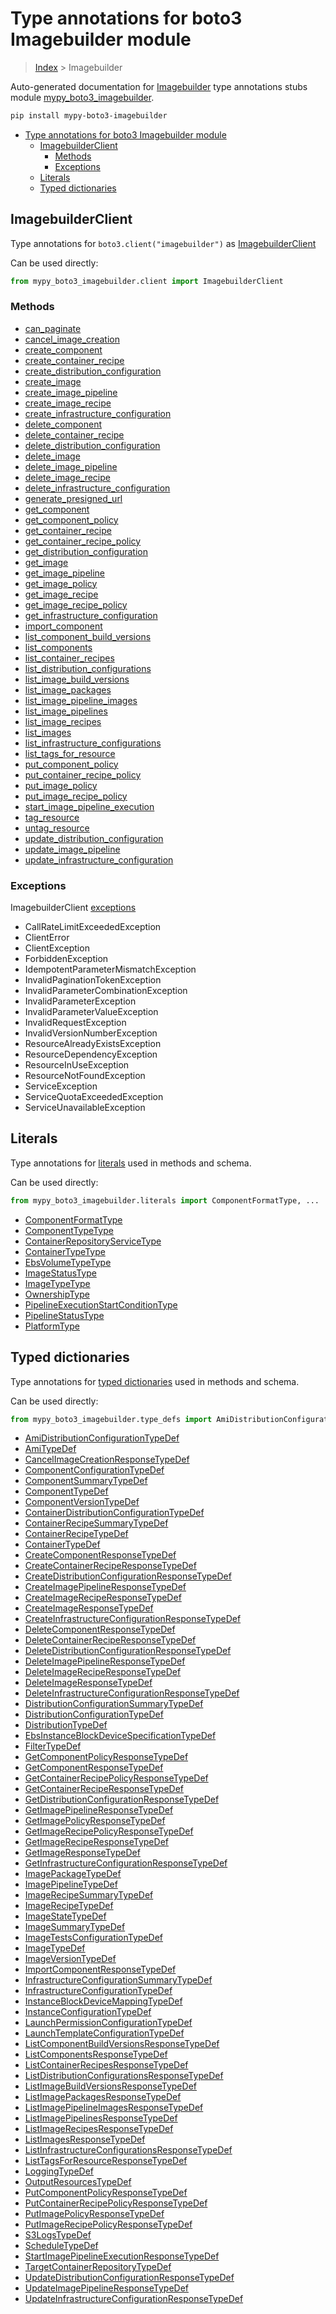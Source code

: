 # Type annotations for boto3 Imagebuilder module

> [Index](..) > Imagebuilder

Auto-generated documentation for
[Imagebuilder](https://boto3.amazonaws.com/v1/documentation/api/1.17.74/reference/services/imagebuilder.html#Imagebuilder)
type annotations stubs module
[mypy_boto3_imagebuilder](https://pypi.org/project/mypy-boto3-imagebuilder/).

```bash
pip install mypy-boto3-imagebuilder
```

- [Type annotations for boto3 Imagebuilder module](#type-annotations-for-boto3-imagebuilder-module)
  - [ImagebuilderClient](#imagebuilderclient)
    - [Methods](#methods)
    - [Exceptions](#exceptions)
  - [Literals](#literals)
  - [Typed dictionaries](#typed-dictionaries)

## ImagebuilderClient

Type annotations for `boto3.client("imagebuilder")` as
[ImagebuilderClient](./client.md)

Can be used directly:

```python
from mypy_boto3_imagebuilder.client import ImagebuilderClient
```

### Methods

- [can_paginate](./client.md#can_paginate)
- [cancel_image_creation](./client.md#cancel_image_creation)
- [create_component](./client.md#create_component)
- [create_container_recipe](./client.md#create_container_recipe)
- [create_distribution_configuration](./client.md#create_distribution_configuration)
- [create_image](./client.md#create_image)
- [create_image_pipeline](./client.md#create_image_pipeline)
- [create_image_recipe](./client.md#create_image_recipe)
- [create_infrastructure_configuration](./client.md#create_infrastructure_configuration)
- [delete_component](./client.md#delete_component)
- [delete_container_recipe](./client.md#delete_container_recipe)
- [delete_distribution_configuration](./client.md#delete_distribution_configuration)
- [delete_image](./client.md#delete_image)
- [delete_image_pipeline](./client.md#delete_image_pipeline)
- [delete_image_recipe](./client.md#delete_image_recipe)
- [delete_infrastructure_configuration](./client.md#delete_infrastructure_configuration)
- [generate_presigned_url](./client.md#generate_presigned_url)
- [get_component](./client.md#get_component)
- [get_component_policy](./client.md#get_component_policy)
- [get_container_recipe](./client.md#get_container_recipe)
- [get_container_recipe_policy](./client.md#get_container_recipe_policy)
- [get_distribution_configuration](./client.md#get_distribution_configuration)
- [get_image](./client.md#get_image)
- [get_image_pipeline](./client.md#get_image_pipeline)
- [get_image_policy](./client.md#get_image_policy)
- [get_image_recipe](./client.md#get_image_recipe)
- [get_image_recipe_policy](./client.md#get_image_recipe_policy)
- [get_infrastructure_configuration](./client.md#get_infrastructure_configuration)
- [import_component](./client.md#import_component)
- [list_component_build_versions](./client.md#list_component_build_versions)
- [list_components](./client.md#list_components)
- [list_container_recipes](./client.md#list_container_recipes)
- [list_distribution_configurations](./client.md#list_distribution_configurations)
- [list_image_build_versions](./client.md#list_image_build_versions)
- [list_image_packages](./client.md#list_image_packages)
- [list_image_pipeline_images](./client.md#list_image_pipeline_images)
- [list_image_pipelines](./client.md#list_image_pipelines)
- [list_image_recipes](./client.md#list_image_recipes)
- [list_images](./client.md#list_images)
- [list_infrastructure_configurations](./client.md#list_infrastructure_configurations)
- [list_tags_for_resource](./client.md#list_tags_for_resource)
- [put_component_policy](./client.md#put_component_policy)
- [put_container_recipe_policy](./client.md#put_container_recipe_policy)
- [put_image_policy](./client.md#put_image_policy)
- [put_image_recipe_policy](./client.md#put_image_recipe_policy)
- [start_image_pipeline_execution](./client.md#start_image_pipeline_execution)
- [tag_resource](./client.md#tag_resource)
- [untag_resource](./client.md#untag_resource)
- [update_distribution_configuration](./client.md#update_distribution_configuration)
- [update_image_pipeline](./client.md#update_image_pipeline)
- [update_infrastructure_configuration](./client.md#update_infrastructure_configuration)

### Exceptions

ImagebuilderClient [exceptions](./client.md#exceptions)

- CallRateLimitExceededException
- ClientError
- ClientException
- ForbiddenException
- IdempotentParameterMismatchException
- InvalidPaginationTokenException
- InvalidParameterCombinationException
- InvalidParameterException
- InvalidParameterValueException
- InvalidRequestException
- InvalidVersionNumberException
- ResourceAlreadyExistsException
- ResourceDependencyException
- ResourceInUseException
- ResourceNotFoundException
- ServiceException
- ServiceQuotaExceededException
- ServiceUnavailableException

## Literals

Type annotations for [literals](./literals.md) used in methods and schema.

Can be used directly:

```python
from mypy_boto3_imagebuilder.literals import ComponentFormatType, ...
```

- [ComponentFormatType](./literals.md#componentformattype)
- [ComponentTypeType](./literals.md#componenttypetype)
- [ContainerRepositoryServiceType](./literals.md#containerrepositoryservicetype)
- [ContainerTypeType](./literals.md#containertypetype)
- [EbsVolumeTypeType](./literals.md#ebsvolumetypetype)
- [ImageStatusType](./literals.md#imagestatustype)
- [ImageTypeType](./literals.md#imagetypetype)
- [OwnershipType](./literals.md#ownershiptype)
- [PipelineExecutionStartConditionType](./literals.md#pipelineexecutionstartconditiontype)
- [PipelineStatusType](./literals.md#pipelinestatustype)
- [PlatformType](./literals.md#platformtype)

## Typed dictionaries

Type annotations for [typed dictionaries](./type_defs.md) used in methods and
schema.

Can be used directly:

```python
from mypy_boto3_imagebuilder.type_defs import AmiDistributionConfigurationTypeDef, ...
```

- [AmiDistributionConfigurationTypeDef](./type_defs.md#amidistributionconfigurationtypedef)
- [AmiTypeDef](./type_defs.md#amitypedef)
- [CancelImageCreationResponseTypeDef](./type_defs.md#cancelimagecreationresponsetypedef)
- [ComponentConfigurationTypeDef](./type_defs.md#componentconfigurationtypedef)
- [ComponentSummaryTypeDef](./type_defs.md#componentsummarytypedef)
- [ComponentTypeDef](./type_defs.md#componenttypedef)
- [ComponentVersionTypeDef](./type_defs.md#componentversiontypedef)
- [ContainerDistributionConfigurationTypeDef](./type_defs.md#containerdistributionconfigurationtypedef)
- [ContainerRecipeSummaryTypeDef](./type_defs.md#containerrecipesummarytypedef)
- [ContainerRecipeTypeDef](./type_defs.md#containerrecipetypedef)
- [ContainerTypeDef](./type_defs.md#containertypedef)
- [CreateComponentResponseTypeDef](./type_defs.md#createcomponentresponsetypedef)
- [CreateContainerRecipeResponseTypeDef](./type_defs.md#createcontainerreciperesponsetypedef)
- [CreateDistributionConfigurationResponseTypeDef](./type_defs.md#createdistributionconfigurationresponsetypedef)
- [CreateImagePipelineResponseTypeDef](./type_defs.md#createimagepipelineresponsetypedef)
- [CreateImageRecipeResponseTypeDef](./type_defs.md#createimagereciperesponsetypedef)
- [CreateImageResponseTypeDef](./type_defs.md#createimageresponsetypedef)
- [CreateInfrastructureConfigurationResponseTypeDef](./type_defs.md#createinfrastructureconfigurationresponsetypedef)
- [DeleteComponentResponseTypeDef](./type_defs.md#deletecomponentresponsetypedef)
- [DeleteContainerRecipeResponseTypeDef](./type_defs.md#deletecontainerreciperesponsetypedef)
- [DeleteDistributionConfigurationResponseTypeDef](./type_defs.md#deletedistributionconfigurationresponsetypedef)
- [DeleteImagePipelineResponseTypeDef](./type_defs.md#deleteimagepipelineresponsetypedef)
- [DeleteImageRecipeResponseTypeDef](./type_defs.md#deleteimagereciperesponsetypedef)
- [DeleteImageResponseTypeDef](./type_defs.md#deleteimageresponsetypedef)
- [DeleteInfrastructureConfigurationResponseTypeDef](./type_defs.md#deleteinfrastructureconfigurationresponsetypedef)
- [DistributionConfigurationSummaryTypeDef](./type_defs.md#distributionconfigurationsummarytypedef)
- [DistributionConfigurationTypeDef](./type_defs.md#distributionconfigurationtypedef)
- [DistributionTypeDef](./type_defs.md#distributiontypedef)
- [EbsInstanceBlockDeviceSpecificationTypeDef](./type_defs.md#ebsinstanceblockdevicespecificationtypedef)
- [FilterTypeDef](./type_defs.md#filtertypedef)
- [GetComponentPolicyResponseTypeDef](./type_defs.md#getcomponentpolicyresponsetypedef)
- [GetComponentResponseTypeDef](./type_defs.md#getcomponentresponsetypedef)
- [GetContainerRecipePolicyResponseTypeDef](./type_defs.md#getcontainerrecipepolicyresponsetypedef)
- [GetContainerRecipeResponseTypeDef](./type_defs.md#getcontainerreciperesponsetypedef)
- [GetDistributionConfigurationResponseTypeDef](./type_defs.md#getdistributionconfigurationresponsetypedef)
- [GetImagePipelineResponseTypeDef](./type_defs.md#getimagepipelineresponsetypedef)
- [GetImagePolicyResponseTypeDef](./type_defs.md#getimagepolicyresponsetypedef)
- [GetImageRecipePolicyResponseTypeDef](./type_defs.md#getimagerecipepolicyresponsetypedef)
- [GetImageRecipeResponseTypeDef](./type_defs.md#getimagereciperesponsetypedef)
- [GetImageResponseTypeDef](./type_defs.md#getimageresponsetypedef)
- [GetInfrastructureConfigurationResponseTypeDef](./type_defs.md#getinfrastructureconfigurationresponsetypedef)
- [ImagePackageTypeDef](./type_defs.md#imagepackagetypedef)
- [ImagePipelineTypeDef](./type_defs.md#imagepipelinetypedef)
- [ImageRecipeSummaryTypeDef](./type_defs.md#imagerecipesummarytypedef)
- [ImageRecipeTypeDef](./type_defs.md#imagerecipetypedef)
- [ImageStateTypeDef](./type_defs.md#imagestatetypedef)
- [ImageSummaryTypeDef](./type_defs.md#imagesummarytypedef)
- [ImageTestsConfigurationTypeDef](./type_defs.md#imagetestsconfigurationtypedef)
- [ImageTypeDef](./type_defs.md#imagetypedef)
- [ImageVersionTypeDef](./type_defs.md#imageversiontypedef)
- [ImportComponentResponseTypeDef](./type_defs.md#importcomponentresponsetypedef)
- [InfrastructureConfigurationSummaryTypeDef](./type_defs.md#infrastructureconfigurationsummarytypedef)
- [InfrastructureConfigurationTypeDef](./type_defs.md#infrastructureconfigurationtypedef)
- [InstanceBlockDeviceMappingTypeDef](./type_defs.md#instanceblockdevicemappingtypedef)
- [InstanceConfigurationTypeDef](./type_defs.md#instanceconfigurationtypedef)
- [LaunchPermissionConfigurationTypeDef](./type_defs.md#launchpermissionconfigurationtypedef)
- [LaunchTemplateConfigurationTypeDef](./type_defs.md#launchtemplateconfigurationtypedef)
- [ListComponentBuildVersionsResponseTypeDef](./type_defs.md#listcomponentbuildversionsresponsetypedef)
- [ListComponentsResponseTypeDef](./type_defs.md#listcomponentsresponsetypedef)
- [ListContainerRecipesResponseTypeDef](./type_defs.md#listcontainerrecipesresponsetypedef)
- [ListDistributionConfigurationsResponseTypeDef](./type_defs.md#listdistributionconfigurationsresponsetypedef)
- [ListImageBuildVersionsResponseTypeDef](./type_defs.md#listimagebuildversionsresponsetypedef)
- [ListImagePackagesResponseTypeDef](./type_defs.md#listimagepackagesresponsetypedef)
- [ListImagePipelineImagesResponseTypeDef](./type_defs.md#listimagepipelineimagesresponsetypedef)
- [ListImagePipelinesResponseTypeDef](./type_defs.md#listimagepipelinesresponsetypedef)
- [ListImageRecipesResponseTypeDef](./type_defs.md#listimagerecipesresponsetypedef)
- [ListImagesResponseTypeDef](./type_defs.md#listimagesresponsetypedef)
- [ListInfrastructureConfigurationsResponseTypeDef](./type_defs.md#listinfrastructureconfigurationsresponsetypedef)
- [ListTagsForResourceResponseTypeDef](./type_defs.md#listtagsforresourceresponsetypedef)
- [LoggingTypeDef](./type_defs.md#loggingtypedef)
- [OutputResourcesTypeDef](./type_defs.md#outputresourcestypedef)
- [PutComponentPolicyResponseTypeDef](./type_defs.md#putcomponentpolicyresponsetypedef)
- [PutContainerRecipePolicyResponseTypeDef](./type_defs.md#putcontainerrecipepolicyresponsetypedef)
- [PutImagePolicyResponseTypeDef](./type_defs.md#putimagepolicyresponsetypedef)
- [PutImageRecipePolicyResponseTypeDef](./type_defs.md#putimagerecipepolicyresponsetypedef)
- [S3LogsTypeDef](./type_defs.md#s3logstypedef)
- [ScheduleTypeDef](./type_defs.md#scheduletypedef)
- [StartImagePipelineExecutionResponseTypeDef](./type_defs.md#startimagepipelineexecutionresponsetypedef)
- [TargetContainerRepositoryTypeDef](./type_defs.md#targetcontainerrepositorytypedef)
- [UpdateDistributionConfigurationResponseTypeDef](./type_defs.md#updatedistributionconfigurationresponsetypedef)
- [UpdateImagePipelineResponseTypeDef](./type_defs.md#updateimagepipelineresponsetypedef)
- [UpdateInfrastructureConfigurationResponseTypeDef](./type_defs.md#updateinfrastructureconfigurationresponsetypedef)
